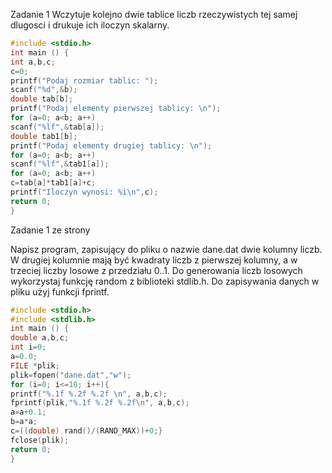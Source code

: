 Zadanie 1
Wczytuje kolejno dwie tablice liczb rzeczywistych tej samej dlugosci i drukuje ich iloczyn skalarny.

```c
#include <stdio.h>
int main () {
int a,b,c;
c=0;
printf("Podaj rozmiar tablic: ");
scanf("%d",&b);
double tab[b];
printf("Podaj elementy pierwszej tablicy: \n");
for (a=0; a<b; a++)
scanf("%lf",&tab[a]);
double tab1[b];
printf("Podaj elementy drugiej tablicy: \n");
for (a=0; a<b; a++)
scanf("%lf",&tab1[a]);
for (a=0; a<b; a++)
c=tab[a]*tab1[a]+c;
printf("Iloczyn wynosi: %i\n",c);
return 0;
}
```

Zadanie 1 ze strony

Napisz program, zapisujący do pliku o nazwie dane.dat dwie kolumny liczb. 
W drugiej kolumnie mają być kwadraty liczb z pierwszej kolumny, a w trzeciej liczby losowe z przedziału 0..1. 
Do generowania liczb losowych wykorzystaj funkcję random z biblioteki stdlib.h.
Do zapisywania danych w pliku użyj funkcji fprintf.

```c
#include <stdio.h>
#include <stdlib.h>
int main () {
double a,b,c;
int i=0;
a=0.0;
FILE *plik;
plik=fopen("dane.dat","w");
for (i=0; i<=10; i++){
printf("%.1f %.2f %.2f \n", a,b,c);
fprintf(plik,"%.1f %.2f %.2f\n", a,b,c);
a=a+0.1;
b=a*a;
c=((double) rand()/(RAND_MAX))+0;}
fclose(plik);
return 0;
}
```
